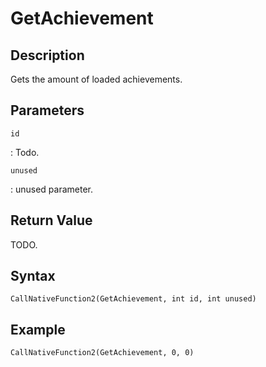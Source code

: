 # GetAchievement

## Description

Gets the amount of loaded achievements.

## Parameters

`id`

:   Todo.

`unused`

:   unused parameter.

## Return Value

TODO.

## Syntax

```
CallNativeFunction2(GetAchievement, int id, int unused)
```

## Example

```
CallNativeFunction2(GetAchievement, 0, 0)
```